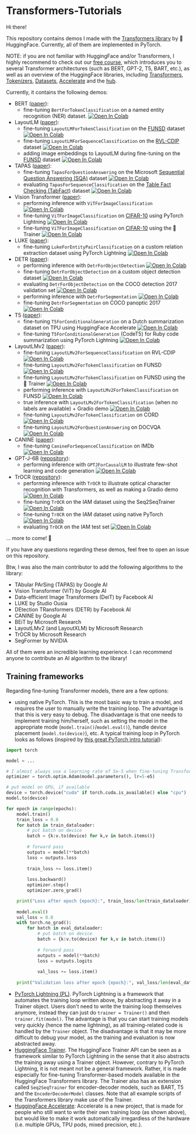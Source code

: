 # Transformers-Tutorials

Hi there!

This repository contains demos I made with the [Transformers library](https://github.com/huggingface/transformers) by 🤗 HuggingFace. Currently, all of them are implemented in PyTorch.

NOTE: if you are not familiar with HuggingFace and/or Transformers, I highly recommend to check out our [free course](https://huggingface.co/course/chapter1), which introduces you to several Transformer architectures (such as BERT, GPT-2, T5, BART, etc.), as well as an overview of the HuggingFace libraries, including [Transformers](https://github.com/huggingface/transformers), [Tokenizers](https://github.com/huggingface/tokenizers), [Datasets](https://github.com/huggingface/datasets), [Accelerate](https://github.com/huggingface/accelerate) and the [hub](https://huggingface.co/).

Currently, it contains the following demos:
* BERT ([paper](https://arxiv.org/abs/1810.04805)): 
  - fine-tuning `BertForTokenClassification` on a named entity recognition (NER) dataset. [![Open In Colab](https://colab.research.google.com/assets/colab-badge.svg)](https://colab.research.google.com/github/NielsRogge/Transformers-Tutorials/blob/master/BERT/Custom_Named_Entity_Recognition_with_BERT_only_first_wordpiece.ipynb)
* LayoutLM ([paper](https://arxiv.org/abs/1912.13318)): 
  - fine-tuning `LayoutLMForTokenClassification` on the [FUNSD](https://guillaumejaume.github.io/FUNSD/) dataset [![Open In Colab](https://colab.research.google.com/assets/colab-badge.svg)](https://colab.research.google.com/github/NielsRogge/Transformers-Tutorials/blob/master/LayoutLM/Fine_tuning_LayoutLMForTokenClassification_on_FUNSD.ipynb)
  - fine-tuning `LayoutLMForSequenceClassification` on the [RVL-CDIP](https://www.cs.cmu.edu/~aharley/rvl-cdip/) dataset [![Open In Colab](https://colab.research.google.com/assets/colab-badge.svg)](https://colab.research.google.com/github/NielsRogge/Transformers-Tutorials/blob/master/LayoutLM/Fine_tuning_LayoutLMForSequenceClassification_on_RVL_CDIP.ipynb)
  - adding image embeddings to LayoutLM during fine-tuning on the [FUNSD](https://guillaumejaume.github.io/FUNSD/) dataset [![Open In Colab](https://colab.research.google.com/assets/colab-badge.svg)](https://colab.research.google.com/github/NielsRogge/Transformers-Tutorials/blob/master/LayoutLM/Add_image_embeddings_to_LayoutLM.ipynb)
* TAPAS ([paper](https://arxiv.org/abs/2004.02349)):  
  - fine-tuning `TapasForQuestionAnswering` on the Microsoft [Sequential Question Answering (SQA)](https://www.microsoft.com/en-us/download/details.aspx?id=54253) dataset [![Open In Colab](https://colab.research.google.com/assets/colab-badge.svg)](https://colab.research.google.com/github/NielsRogge/Transformers-Tutorials/blob/master/TAPAS/Fine_tuning_TapasForQuestionAnswering_on_SQA.ipynb)
  - evaluating `TapasForSequenceClassification` on the [Table Fact Checking (TabFact)](https://tabfact.github.io/) dataset [![Open In Colab](https://colab.research.google.com/assets/colab-badge.svg)](https://colab.research.google.com/github/NielsRogge/Transformers-Tutorials/blob/master/TAPAS/Evaluating_TAPAS_on_the_Tabfact_test_set.ipynb)
* Vision Transformer ([paper](https://arxiv.org/abs/2010.11929)):
  - performing inference with `ViTForImageClassification` [![Open In Colab](https://colab.research.google.com/assets/colab-badge.svg)](https://colab.research.google.com/github/NielsRogge/Transformers-Tutorials/blob/master/VisionTransformer/Quick_demo_of_HuggingFace_version_of_Vision_Transformer_inference.ipynb)
  - fine-tuning `ViTForImageClassification` on [CIFAR-10](https://www.cs.toronto.edu/~kriz/cifar.html) using PyTorch Lightning [![Open In Colab](https://colab.research.google.com/assets/colab-badge.svg)](https://colab.research.google.com/github/NielsRogge/Transformers-Tutorials/blob/master/VisionTransformer/Fine_tuning_the_Vision_Transformer_on_CIFAR_10_with_PyTorch_Lightning.ipynb)
  - fine-tuning `ViTForImageClassification` on [CIFAR-10](https://www.cs.toronto.edu/~kriz/cifar.html) using the 🤗 Trainer [![Open In Colab](https://colab.research.google.com/assets/colab-badge.svg)](https://colab.research.google.com/github/NielsRogge/Transformers-Tutorials/blob/master/VisionTransformer/Fine_tuning_the_Vision_Transformer_on_CIFAR_10_with_the_%F0%9F%A4%97_Trainer.ipynb)
* LUKE ([paper](https://arxiv.org/abs/2010.01057)):
  - fine-tuning `LukeForEntityPairClassification` on a custom relation extraction dataset using PyTorch Lightning [![Open In Colab](https://colab.research.google.com/assets/colab-badge.svg)](https://colab.research.google.com/github/NielsRogge/Transformers-Tutorials/blob/master/LUKE/Supervised_relation_extraction_with_LukeForEntityPairClassification.ipynb)
* DETR ([paper](https://arxiv.org/abs/2005.12872)):
  - performing inference with `DetrForObjectDetection` [![Open In Colab](https://colab.research.google.com/assets/colab-badge.svg)](https://colab.research.google.com/github/NielsRogge/Transformers-Tutorials/blob/master/DETR/DETR_minimal_example_(with_DetrFeatureExtractor).ipynb)
  - fine-tuning `DetrForObjectDetection` on a custom object detection dataset [![Open In Colab](https://colab.research.google.com/assets/colab-badge.svg)](https://colab.research.google.com/github/NielsRogge/Transformers-Tutorials/blob/master/DETR/Fine_tuning_DetrForObjectDetection_on_custom_dataset_(balloon).ipynb)
  - evaluating `DetrForObjectDetection` on the COCO detection 2017 validation set [![Open In Colab](https://colab.research.google.com/assets/colab-badge.svg)](https://colab.research.google.com/github/NielsRogge/Transformers-Tutorials/blob/master/DETR/Evaluating_DETR_on_COCO_validation_2017.ipynb)
  - performing inference with `DetrForSegmentation` [![Open In Colab](https://colab.research.google.com/assets/colab-badge.svg)](https://colab.research.google.com/github/NielsRogge/Transformers-Tutorials/blob/master/DETR/DETR_panoptic_segmentation_minimal_example_(with_DetrFeatureExtractor).ipynb)
  - fine-tuning `DetrForSegmentation` on COCO panoptic 2017 [![Open In Colab](https://colab.research.google.com/assets/colab-badge.svg)](https://colab.research.google.com/github/NielsRogge/Transformers-Tutorials/blob/master/DETR/Fine_tuning_DetrForSegmentation_on_custom_dataset_end_to_end_approach.ipynb)
* T5 ([paper](https://arxiv.org/abs/1910.10683)):
  - fine-tuning `T5ForConditionalGeneration` on a Dutch summarization dataset on TPU using HuggingFace Accelerate [![Open In Colab](https://colab.research.google.com/assets/colab-badge.svg)](https://colab.research.google.com/github/NielsRogge/Transformers-Tutorials/tree/master/T5)
  - fine-tuning `T5ForConditionalGeneration` (CodeT5) for Ruby code summarization using PyTorch Lightning [![Open In Colab](https://colab.research.google.com/assets/colab-badge.svg)](https://colab.research.google.com/github/NielsRogge/Transformers-Tutorials/blob/master/T5/Fine_tune_CodeT5_for_generating_docstrings_from_Ruby_code.ipynb)
* LayoutLMv2 ([paper](https://arxiv.org/abs/2012.14740)):
  - fine-tuning `LayoutLMv2ForSequenceClassification` on RVL-CDIP [![Open In Colab](https://colab.research.google.com/assets/colab-badge.svg)](https://colab.research.google.com/github/NielsRogge/Transformers-Tutorials/blob/master/LayoutLMv2/RVL-CDIP/Fine_tuning_LayoutLMv2ForSequenceClassification_on_RVL_CDIP.ipynb)
  - fine-tuning `LayoutLMv2ForTokenClassification` on FUNSD [![Open In Colab](https://colab.research.google.com/assets/colab-badge.svg)](https://colab.research.google.com/github/NielsRogge/Transformers-Tutorials/blob/master/LayoutLMv2/FUNSD/Fine_tuning_LayoutLMv2ForTokenClassification_on_FUNSD.ipynb)
  - fine-tuning `LayoutLMv2ForTokenClassification` on FUNSD using the 🤗 Trainer [![Open In Colab](https://colab.research.google.com/assets/colab-badge.svg)](https://colab.research.google.com/github/NielsRogge/Transformers-Tutorials/blob/master/LayoutLMv2/FUNSD/Fine_tuning_LayoutLMv2ForTokenClassification_on_FUNSD_using_HuggingFace_Trainer.ipynb)
  - performing inference with `LayoutLMv2ForTokenClassification` on FUNSD [![Open In Colab](https://colab.research.google.com/assets/colab-badge.svg)](https://colab.research.google.com/github/NielsRogge/Transformers-Tutorials/blob/master/LayoutLMv2/FUNSD/Inference_with_LayoutLMv2ForTokenClassification.ipynb)
  - true inference with `LayoutLMv2ForTokenClassification` (when no labels are available) + Gradio demo [![Open In Colab](https://colab.research.google.com/assets/colab-badge.svg)](https://colab.research.google.com/github/NielsRogge/Transformers-Tutorials/blob/master/LayoutLMv2/FUNSD/True_inference_with_LayoutLMv2ForTokenClassification_%2B_Gradio_demo.ipynb)
  - fine-tuning `LayoutLMv2ForTokenClassification` on CORD [![Open In Colab](https://colab.research.google.com/assets/colab-badge.svg)](https://colab.research.google.com/github/NielsRogge/Transformers-Tutorials/blob/master/LayoutLMv2/CORD/Fine_tuning_LayoutLMv2ForTokenClassification_on_CORD.ipynb)
  - fine-tuning `LayoutLMv2ForQuestionAnswering` on DOCVQA [![Open In Colab](https://colab.research.google.com/assets/colab-badge.svg)](https://colab.research.google.com/github/NielsRogge/Transformers-Tutorials/blob/master/LayoutLMv2/DocVQA/Fine_tuning_LayoutLMv2ForQuestionAnswering_on_DocVQA.ipynb)
* CANINE ([paper](https://arxiv.org/abs/2103.06874)):
  - fine-tuning `CanineForSequenceClassification` on IMDb [![Open In Colab](https://colab.research.google.com/assets/colab-badge.svg)](https://github.com/NielsRogge/Transformers-Tutorials/blob/master/CANINE/Fine_tune_CANINE_on_IMDb_(movie_review_binary_classification).ipynb)
* GPT-J-6B ([repository](https://github.com/kingoflolz/mesh-transformer-jax)):
  - performing inference with `GPTJForCausalLM` to illustrate few-shot learning and code generation [![Open In Colab](https://colab.research.google.com/assets/colab-badge.svg)](https://colab.research.google.com/github/NielsRogge/Transformers-Tutorials/blob/master/GPT-J-6B/Inference_with_GPT_J_6B.ipynb)
* TrOCR ([repository](https://github.com/microsoft/unilm/tree/master/trocr)):
  - performing inference with `TrOCR` to illustrate optical character recognition with Transformers, as well as making a Gradio demo [![Open In Colab](https://colab.research.google.com/assets/colab-badge.svg)](https://colab.research.google.com/github/NielsRogge/Transformers-Tutorials/blob/master/TrOCR/Inference_with_TrOCR_%2B_Gradio_demo.ipynb)
  - fine-tuning `TrOCR` on the IAM dataset using the Seq2SeqTrainer [![Open In Colab](https://colab.research.google.com/assets/colab-badge.svg)](https://colab.research.google.com/github/NielsRogge/Transformers-Tutorials/blob/master/TrOCR/Fine_tune_TrOCR_on_IAM_Handwriting_Database_using_Seq2SeqTrainer.ipynb)
  - fine-tuning `TrOCR` on the IAM dataset using native PyTorch [![Open In Colab](https://colab.research.google.com/assets/colab-badge.svg)](https://colab.research.google.com/github/NielsRogge/Transformers-Tutorials/blob/master/TrOCR/Fine_tune_TrOCR_on_IAM_Handwriting_Database_using_native_PyTorch.ipynb)
  - evaluating `TrOCR` on the IAM test set [![Open In Colab](https://colab.research.google.com/assets/colab-badge.svg)](https://colab.research.google.com/github/NielsRogge/Transformers-Tutorials/blob/master/TrOCR/Evaluating_TrOCR_base_handwritten_on_the_IAM_test_set.ipynb)

... more to come! 🤗 

If you have any questions regarding these demos, feel free to open an issue on this repository.

Btw, I was also the main contributor to add the following algorithms to the library:
- TAbular PArSing (TAPAS) by Google AI
- Vision Transformer (ViT) by Google AI
- Data-efficient Image Transformers (DeiT) by Facebook AI
- LUKE by Studio Ousia
- DEtection TRansformers (DETR) by Facebook AI
- CANINE by Google AI
- BEiT by Microsoft Research 
- LayoutLMv2 (and LayoutXLM) by Microsoft Research
- TrOCR by Microsoft Research 
- SegFormer by NVIDIA

All of them were an incredible learning experience. I can recommend anyone to contribute an AI algorithm to the library!

## Training frameworks
Regarding fine-tuning Transformer models, there are a few options:
- using native PyTorch. This is the most basic way to train a model, and requires the user to manually write the training loop. The advantage is that this is very easy to debug. The disadvantage is that one needs to implement training him/herself, such as setting the model in the appropriate mode (`model.train()`/`model.eval()`), handle device placement (`model.to(device)`), etc. A typical training loop in PyTorch looks as follows (inspired by [this great PyTorch intro tutorial]()):

```python
import torch

model = ...

# I almost always use a learning rate of 5e-5 when fine-tuning Transformer based models
optimizer = torch.optim.Adam(model.parameters(), lr=5-e5)

# put model on GPU, if available
device = torch.device("cuda" if torch.cuda.is_available() else "cpu")
model.to(device)

for epoch in range(epochs):
    model.train()
    train_loss = 0.0
    for batch in train_dataloader:
        # put batch on device
        batch = {k:v.to(device) for k,v in batch.items()}
        
        # forward pass
        outputs = model(**batch)
        loss = outputs.loss
        
        train_loss += loss.item()
        
        loss.backward()
        optimizer.step()
        optimizer.zero_grad()

    print("Loss after epoch {epoch}:", train_loss/len(train_dataloader))
    
    model.eval()
    val_loss = 0.0
    with torch.no_grad():
        for batch in eval_dataloader:
            # put batch on device
            batch = {k:v.to(device) for k,v in batch.items()}
            
            # forward pass
            outputs = model(**batch)
            loss = outputs.logits
            
            val_loss += loss.item()
                  
    print("Validation loss after epoch {epoch}:", val_loss/len(eval_dataloader))
```

- [PyTorch Lightning (PL)](https://www.pytorchlightning.ai/). PyTorch Lightning is a framework that automates the training loop written above, by abstracting it away in a Trainer object. Users don't need to write the training loop themselves anymore, instead they can just do `trainer = Trainer()` and then `trainer.fit(model)`. The advantage is that you can start training models very quickly (hence the name lightning), as all training-related code is handled by the `Trainer` object. The disadvantage is that it may be more difficult to debug your model, as the training and evaluation is now abstracted away.
- [HuggingFace Trainer](https://huggingface.co/transformers/main_classes/trainer.html). The HuggingFace Trainer API can be seen as a framework similar to PyTorch Lightning in the sense that it also abstracts the training away using a Trainer object. However, contrary to PyTorch Lightning, it is not meant not be a general framework. Rather, it is made especially for fine-tuning Transformer-based models available in the HuggingFace Transformers library. The Trainer also has an extension called `Seq2SeqTrainer` for encoder-decoder models, such as BART, T5 and the `EncoderDecoderModel` classes. Note that all example scripts of the Transformers library make use of the Trainer.
- [HuggingFace Accelerate](https://github.com/huggingface/accelerate): Accelerate is a new project, that is made for people who still want to write their own training loop (as shown above), but would like to make it work automatically irregardless of the hardware (i.e. multiple GPUs, TPU pods, mixed precision, etc.).
